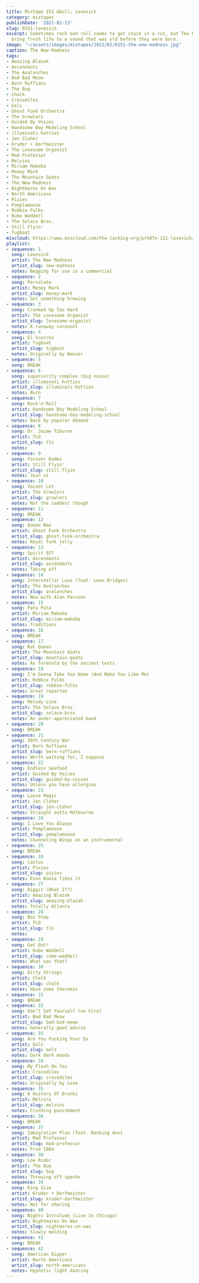 ```yaml
---
title: Mixtape 151 &bull; Lovesick
category: mixtapes
publishDate: '2021-02-13'
slug: 0151-lovesick
excerpt: Sometimes rock and roll seems to get stuck in a rut, but The New Madness
  bring fresh life to a sound that was old before they were born.
image: "~/assets/images/mixtapes/2021/02/0151-the-new-madness.jpg"
caption: The New Madness
tags:
- Amazing Blazak
- Ascendants
- The Avalanches
- Bad Bad Meow
- Born Ruffians
- The Bug
- Chalk
- Crocodiles
- Eels
- Ghost Funk Orchestra
- The Growlers
- Guided By Voices
- Handsome Boy Modeling School
- illuminati hotties
- Jen Cloher
- Kruder + Dorfmeister
- The Lonesome Organist
- Mad Professor
- Melvins
- Miriam Makeba
- Money Mark
- The Mountain Goats
- The New Madness
- Nightmares On Wax
- North Americans
- Pixies
- Pomplamoose
- Robbie Fulks
- Rube Waddell
- The Solace Bros.
- Still Flyin'
- Tugboat
mixcloud: https://www.mixcloud.com/the-lacking-org/prk87n-151-lovesick/
playlist:
- sequence: 1
  song: Lovesick
  artist: The New Madness
  artist_slug: new-madness
  notes: Begging for use in a commercial
- sequence: 2
  song: Percolate
  artist: Money Mark
  artist_slug: money-mark
  notes: Got something brewing
- sequence: 3
  song: Cranked Up Too Hard
  artist: The Lonesome Organist
  artist_slug: lonesome-organist
  notes: A runaway carousel
- sequence: 4
  song: El Scorcho
  artist: Tugboat
  artist_slug: tugboat
  notes: Originally by Weezer
- sequence: 5
  song: BREAK
- sequence: 6
  song: superiority complex (big noise)
  artist: illuminati hotties
  artist_slug: illuminati-hotties
  notes: Burn
- sequence: 7
  song: Rock'n'Roll
  artist: Handsome Boy Modeling School
  artist_slug: handsome-boy-modeling-school
  notes: Back by popular demand
- sequence: 8
  song: Dr. Jaime Tiburon
  artist: TLO
  artist_slug: tlo
  notes:
- sequence: 9
  song: Forever Dudes
  artist: Still Flyin'
  artist_slug: still-flyin
  notes: Join us
- sequence: 10
  song: Vacant Lot
  artist: The Growlers
  artist_slug: growlers
  notes: Not the saddest though
- sequence: 11
  song: BREAK
- sequence: 12
  song: Queen Bee
  artist: Ghost Funk Orchestra
  artist_slug: ghost-funk-orchestra
  notes: Royal funk jelly
- sequence: 13
  song: Spirit 927
  artist: Ascendants
  artist_slug: ascendants
  notes: Taking off
- sequence: 14
  song: Interstellar Love (feat. Leon Bridges)
  artist: The Avalanches
  artist_slug: avalanches
  notes: Now with Alan Parsons
- sequence: 15
  song: Pata Pata
  artist: Miriam Makeba
  artist_slug: miriam-makeba
  notes: Traditions
- sequence: 16
  song: BREAK
- sequence: 17
  song: Rat Queen
  artist: The Mountain Goats
  artist_slug: mountain-goats
  notes: As foretold by the ancient texts
- sequence: 18
  song: I'm Gonna Take You Home (And Make You Like Me)
  artist: Robbie Fulks
  artist_slug: robbie-fulks
  notes: Great repartee
- sequence: 19
  song: Melody Line
  artist: The Solace Bros.
  artist_slug: solace-bros
  notes: An under-appreciated band
- sequence: 20
  song: BREAK
- sequence: 21
  song: 30th Century War
  artist: Born Ruffians
  artist_slug: born-ruffians
  notes: Worth waiting for, I suppose
- sequence: 22
  song: Endless Seafood
  artist: Guided By Voices
  artist_slug: guided-by-voices
  notes: Unless you have allergies
- sequence: 23
  song: Loose Magic
  artist: Jen Cloher
  artist_slug: jen-cloher
  notes: Straight outta Melbourne
- sequence: 24
  song: I Love You Always
  artist: Pomplamoose
  artist_slug: pomplamoose
  notes: Channeling Wings on an instrumental
- sequence: 25
  song: BREAK
- sequence: 26
  song: Cactus
  artist: Pixies
  artist_slug: pixies
  notes: Even Bowie likes it
- sequence: 27
  song: Diggit (What If?)
  artist: Amazing Blazak
  artist_slug: amazing-blazak
  notes: Totally Atlanta
- sequence: 28
  song: Box Step
  artist: TLO
  artist_slug: tlo
  notes:
- sequence: 29
  song: Get Out!
  artist: Rube Waddell
  artist_slug: rube-waddell
  notes: What was that?
- sequence: 30
  song: Dirty Strings
  artist: Chalk
  artist_slug: chalk
  notes: Have some theremin
- sequence: 31
  song: BREAK
- sequence: 32
  song: Don’t Set Yourself (on Fire)
  artist: Bad Bad Meow
  artist_slug: bad-bad-meow
  notes: Generally good advice
- sequence: 33
  song: Are You Fucking Your Ex
  artist: Eels
  artist_slug: eels
  notes: Dark dark moods
- sequence: 34
  song: My Flash On You
  artist: Crocodiles
  artist_slug: crocodiles
  notes: Originally by Love
- sequence: 35
  song: A History Of Drunks
  artist: Melvins
  artist_slug: melvins
  notes: Crushing punishment
- sequence: 36
  song: BREAK
- sequence: 37
  song: Immigration Plan (feat. Ranking Ann)
  artist: Mad Professor
  artist_slug: mad-professor
  notes: From 1984
- sequence: 38
  song: Low Rider
  artist: The Bug
  artist_slug: bug
  notes: Throwing off sparks
- sequence: 39
  song: King Size
  artist: Kruder + Dorfmeister
  artist_slug: kruder-dorfmeister
  notes: Not for sharing
- sequence: 40
  song: Nights Introlude (Live In Chicago)
  artist: Nightmares On Wax
  artist_slug: nightmares-on-wax
  notes: Slowly melding
- sequence: 41
  song: BREAK
- sequence: 42
  song: American Dipper
  artist: North Americans
  artist_slug: north-americans
  notes: Hypnotic light dancing
---
```


